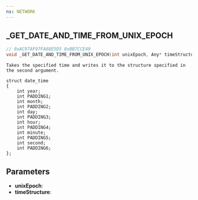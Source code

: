 ```yaml
---
ns: NETWORK
---
```

## _GET_DATE_AND_TIME_FROM_UNIX_EPOCH

```c
// 0xAC97AF97FA68E5D5 0xBB7CCE49
void _GET_DATE_AND_TIME_FROM_UNIX_EPOCH(int unixEpoch, Any* timeStructure);
```

```
Takes the specified time and writes it to the structure specified in the second argument.

struct date_time
{
    int year;
    int PADDING1;
    int month;
    int PADDING2;
    int day;
    int PADDING3;
    int hour;
    int PADDING4;
    int minute;
    int PADDING5;
    int second;
    int PADDING6;
};
```

## Parameters
* **unixEpoch**:
* **timeStructure**:
